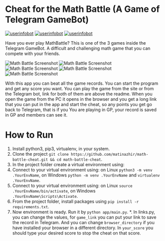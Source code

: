 # Cheat for the Math Battle (A Game of Telegram GameBot)
[![userinfobot](https://img.shields.io/badge/Math%20Battle-Play%20Here-red)](https://tbot.xyz/math/)
[![userinfobot](https://img.shields.io/badge/Telegram%20GameBot-Play%20Here-blue)](https://t.me/gamebot)
[![userinfobot](https://img.shields.io/badge/Requirements-See%20Here-green)](https://github.com/matinazhir/mah-battle-cheat/blob/master/requirements.txt)

Have you ever play MathBattle? This is one of the 3 games inside the Telegram GameBot. A difficult and challenging math game that you can compete with your friends.

![Math Battle Screenshot](https://i.imgur.com/cJDgiAV.gif "How to get the game link?")
![Math Battle Screenshot](https://imgur.com/3O3gqXN.png "Start of the Game")
![Math Battle Screenshot](https://imgur.com/clYRyIA.png "In the Game")
![Math Battle Screenshot](https://imgur.com/wxg2w3L.png "End of the Game")
![Math Battle Screenshot](https://i.imgur.com/D25E3ne.gif "Cheat Preview")

With this app you can beat all the game records. You can start the program and get any score you want. You can play the game from the site or from the Telegram bot, link for both of them are above the readme.
When you open the game from the PC it opens in the browser and you get a long link that you can put in the app and start the cheat, so any points you get go back to Telegram, that is if you You are playing in GP, your record is saved in GP and members can see it.



# How to Run

1. Install python3, pip3, virtualenv, in your system.
2. Clone the project ```git clone https://github.com/matinazhir/math-battle-cheat.git && cd math-battle-cheat```.
3. In the project folder create a virtual environment using:
4. Connect to your virtual environment using:
  on Linux ```python3 -m venv .YourEnvName```,
  on Windows ```python -m venv .YourEnvName```
  and ```virtualenv .YourEnvName```.
5. Connect to your virtual environment using:
  on Linux ```source .YourEnvName/bin/activate```,
  on Windows ```.YourEnvName\Scripts\Activate```.
6. From the project folder, install packages using ```pip install -r requirements.txt```.
7. Now environment is ready. Run it by ```python app/main.py```.
*. In links.py, you can change the values, for ```game_link``` you can put your link to save the record in Telegram.
   And you can change ```browser_directory``` if you have installed your browser in a different directory.
   In ```your_score``` you should type your desired score to stop the cheat on that score.
